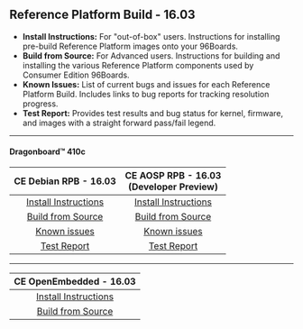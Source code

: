 ## Reference Platform Build - 16.03

- **Install Instructions:** For "out-of-box" users. Instructions for installing pre-build Reference Platform images onto your 96Boards.
- **Build from Source:** For Advanced users. Instructions for building and installing the various Reference Platform components used by Consumer Edition 96Boards.
- **Known Issues:** List of current bugs and issues for each Reference Platform Build. Includes links to bug reports for tracking resolution progress.
- **Test Report:** Provides test results and bug status for kernel, firmware, and images with a straight forward pass/fail legend.

***

#### Dragonboard™ 410c

|   **CE Debian RPB - 16.03**   |    **CE AOSP RPB - 16.03**<br>(Developer Preview) |
|:-----------------------------:|:---------------------------:|
|  [Install Instructions](InstallDebianRPB-16.03.md) |   [Install Instructions](InstallAOSPRPB-16.03.md)  |
|   [Build from Source](BFSDebianRPB-16.03.md)       |   [Build from Source](BFSAOSPRPB-16.03.md)         |
|       [Known issues](../../Known-Issues.md)           |      [Known issues](../../Known-Issues.md)            |
|        [Test Report](https://builds.96boards.org/releases/reference-platform/debian/dragonboard410c/16.03/CE-Debian-RPB-16.03-Dragonboard410c-TestReport.pdf)        |       [Test Report](https://builds.96boards.org/releases/reference-platform/aosp/dragonboard410c/16.03/CE-AOSP-RPB-16.03-DB410c-TestReport.pdf)       |

***

|   **CE OpenEmbedded - 16.03**   |
|:-----------------------------:|
|  [Install Instructions](InstallOERPB-16.03.md) |
|   [Build from Source](BFSOERPB-16.03.md)       |
